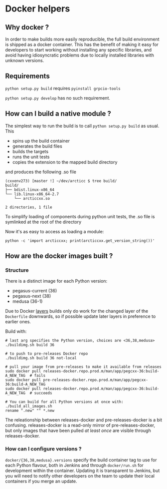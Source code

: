 # Docker helpers

## Why docker ?

In order to make builds more easily reproducible, the full build environment is shipped as a docker container.
This has the benefit of making it easy for developers to start working without installing any
specific libraries, and avoid having idiosyncratic problems due to locally installed libraries with unknown versions.

## Requirements

`python setup.py build` requires
`pyinstall grpcio-tools`

`python setup.py develop` has no such requirement.

## How can I build a native module ?

The simplest way to run the build is to call `python setup.py build` as usual.
This
 * spins up the build container
 * generates the build files
 * builds the targets
 * runs the unit tests
 * copies the extension to the mapped build directory

and produces the following .so file

```
(cxxenv273) [master !] ~/dev/arcticc $ tree build/
build/
├── bdist.linux-x86_64
└── lib.linux-x86_64-2.7
    └── arcticcxx.so

2 directories, 1 file
```

To simplify loading of components during python unit tests, the .so file is symlinked at the root of the directory

Now it's as easy to access as loading a module:

```
python -c 'import arcticcxx; print(arcticcxx.get_version_string())'
```

## How are the docker images built ?

### Structure

There is a distinct image for each Python version:

- pegasus-current (36)
- pegasus-next (38)
- medusa (36-1)

Due to Docker [layers](https://docs.docker.com/storage/storagedriver/#images-and-layers) builds
only do work for the changed layer of the `Dockerfile` downwards, so if possible update later layers
in preference to earlier ones.

Build with:

```
# last arg specifies the Python version, choices are <36,38,medusa>
./buildimg.sh build 36

# to push to pre-releases Docker repo
./buildimg.sh build 36 not-local

# pull your image from pre-releases to make it available from releases
sudo docker pull releases-docker.repo.prod.m/man/app/pegcxx-36:build-A_NEW_TAG  # fails
sudo docker pull pre-releases-docker.repo.prod.m/man/app/pegcxx-36:build-A_NEW_TAG
sudo docker pull releases-docker.repo.prod.m/man/app/pegcxx-36:build-A_NEW_TAG  # succeeds

# You can build for all Python versions at once with:
./build_all_images.sh
rename ".new" "" *.new
```

The releationship between releases-docker and pre-releases-docker is a bit confusing. releases-docker
is a read-only mirror of pre-releases-docker, but only images that have been pulled _at least once_ are
visible through releases-docker.

### How can I configure versions ?

`docker/{36,38,medusa}.versions` specify the build container tag to use for each Python flavour,
both in Jenkins and through `docker/run.sh` for development within the container. Updating it
is transparent to Jenkins, but you will need to notify other developers on the team to update their
local containers if you merge an update.

